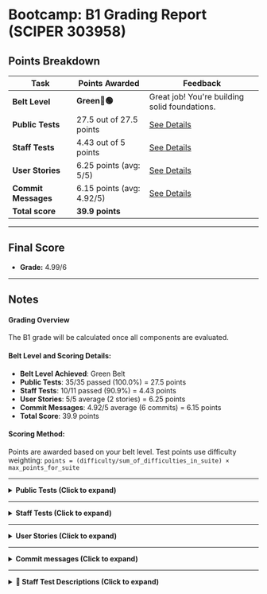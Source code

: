 # Bootcamp: B1 Grading Report (SCIPER 303958)

## Points Breakdown

| **Task**                                                 | **Points Awarded**                             | **Feedback**                                  |
| -------------------------------------------------------- | ---------------------------------------------- | --------------------------------------------- |
| **Belt Level**                                           | **Green🥋🟢**         | Great job! You're building solid foundations.                |
| **Public Tests**                                         | 27.5 out of 27.5 points | [See Details](#public-tests)                 |
| **Staff Tests**                                          | 4.43 out of 5 points | [See Details](#staff-tests)                  |
| **User Stories**                                         | 6.25 points (avg: 5/5) | [See Details](#user-stories)                 |
| **Commit Messages**                                      | 6.15 points (avg: 4.92/5) | [See Details](#commit-messages)              |
| **Total score**                                          | **39.9 points**         |                                               |

---

## Final Score

- **Grade:** 4.99/6

---

## Notes

#### Grading Overview

The B1 grade will be calculated once all components are evaluated.

#### Belt Level and Scoring Details:

- **Belt Level Achieved**: Green Belt
- **Public Tests**: 35/35 passed (100.0%) = 27.5 points
- **Staff Tests**: 10/11 passed (90.9%) = 4.43 points
- **User Stories**: 5/5 average (2 stories) = 6.25 points
- **Commit Messages**: 4.92/5 average (6 commits) = 6.15 points
- **Total Score**: 39.9 points

#### Scoring Method:
Points are awarded based on your belt level. Test points use difficulty weighting: 
`points = (difficulty/sum_of_difficulties_in_suite) × max_points_for_suite`

---

<a name="public-tests"></a>
<details>
  <summary><strong>Public Tests (Click to expand)</strong></summary>

| **Test Name** | **Result** | **Points** |
| ------------- | ---------- | ---------- |
| NavigationB1Test.bottomNavigationIsDisplayedForMap | ✅ passed | 0.14 |
| NavigationB1Test.bottomNavigationIsDisplayedForOverview | ✅ passed | 0.14 |
| NavigationB1Test.bottomNavigationNotDisplayedForAddToDo | ✅ passed | 0.21 |
| NavigationB1Test.canNavigateBackToOverviewFromAddToDo | ✅ passed | 0.29 |
| NavigationB1Test.canNavigateBetweenTabs | ✅ passed | 0.36 |
| NavigationB1Test.canNavigateToAddToDo | ✅ passed | 0.14 |
| NavigationB1Test.canNavigateToMap | ✅ passed | 0.21 |
| NavigationB1Test.canNavigateToMapAndBackToOverview | ✅ passed | 0.21 |
| NavigationB1Test.navigationStartsOnOverviewTab | ✅ passed | 0.14 |
| NavigationB1Test.tabsAreClickable | ✅ passed | 0.14 |
| NavigationB1Test.testTagsAreCorrectlySet | ✅ passed | 0.07 |
| NavigationB1Test.topBarTitleIsCorrectForAddToDo | ✅ passed | 0.14 |
| NavigationB1Test.topBarTitleIsCorrectForMap | ✅ passed | 0.14 |
| NavigationB1Test.topBarTitleIsCorrectForOverview | ✅ passed | 0.14 |
| GreetingScreenTest.clickIsRequiredToUpdateDisplay | ✅ passed | 1.92 |
| GreetingScreenTest.displayCorrectlyUpdates | ✅ passed | 1.54 |
| GreetingScreenTest.displayHasCorrectDefaultValue | ✅ passed | 0.38 |
| GreetingScreenTest.doNotGreetEmptyName | ✅ passed | 0.77 |
| GreetingScreenTest.testTagsAreCorrectlySet | ✅ passed | 0.38 |
| OverviewScreenB1Test.canScrollOnTheTodoList | ✅ passed | 3.41 |
| OverviewScreenB1Test.dueDateIsCorrectlyFormatted | ✅ passed | 2.05 |
| OverviewScreenB1Test.testTagsCorrectlySetWhenListIsEmpty | ✅ passed | 0.68 |
| OverviewScreenB1Test.testTagsCorrectlySetWhenListIsNotEmpty | ✅ passed | 0.68 |
| OverviewScreenB1Test.todoListDisplaysAssigneeName | ✅ passed | 1.36 |
| OverviewScreenB1Test.todoListDisplaysDueDate | ✅ passed | 2.05 |
| OverviewScreenB1Test.todoListDisplaysExistingTodos | ✅ passed | 1.36 |
| OverviewScreenB1Test.todoListDisplaysStatus | ✅ passed | 2.05 |
| OverviewScreenB1Test.todoListDisplaysTaskName | ✅ passed | 1.36 |
| ToDosRepositoryLocalTest.addToDo_succeeds | ✅ passed | 0.59 |
| ToDosRepositoryLocalTest.correcltyGeneratesNewUID | ✅ passed | 0.29 |
| ToDosRepositoryLocalTest.deleteToDoById_callsOnFailure_whenToDoNotFound | ✅ passed | 0.88 |
| ToDosRepositoryLocalTest.deleteToDoById_callsOnSuccess | ✅ passed | 0.59 |
| ToDosRepositoryLocalTest.deleteToDoById_deletesTheCorrectToDo | ✅ passed | 0.88 |
| ToDosRepositoryLocalTest.updateToDo_failsWhenToDoNotFound | ✅ passed | 0.88 |
| ToDosRepositoryLocalTest.updateToDo_succeeds | ✅ passed | 0.88 |
| **Total Public Tests** | 35/35 passed (100.0%) |

</details>

---

<a name="staff-tests"></a>
<details>
  <summary><strong>Staff Tests (Click to expand)</strong></summary>

| **Test Name** | **Result** | **Points** |
| ------------- | ---------- | ---------- |
| [OverviewScreenB1StaffTest.dueDateIsCorrectlyFormattedForDay](#test-overviewscreenb1stafftest-duedateiscorrectlyformattedforday) | ✅ passed | 0.29 |
| [OverviewScreenB1StaffTest.dueDateIsCorrectlyFormattedForMonth](#test-overviewscreenb1stafftest-duedateiscorrectlyformattedformonth) | ✅ passed | 0.29 |
| [OverviewScreenB1StaffTest.dueDateIsCorrectlyFormattedForYear](#test-overviewscreenb1stafftest-duedateiscorrectlyformattedforyear) | ✅ passed | 0.29 |
| [OverviewScreenB1StaffTest.todoListIsLazy](#test-overviewscreenb1stafftest-todolistislazy) | ✅ passed | 0.14 |
| [NavigationB1StaffTest.canExitTheAppFromMapWithTwoTapOnBackButton](#test-navigationb1stafftest-canexittheappfrommapwithtwotaponbackbutton) | ✅ passed | 0.43 |
| [NavigationB1StaffTest.clickOnCurrentTabDoesNotRecompose](#test-navigationb1stafftest-clickoncurrenttabdoesnotrecompose) | ✅ passed | 0.71 |
| [NavigationB1StaffTest.navigateBackFromAddToDoRestoresState](#test-navigationb1stafftest-navigatebackfromaddtodorestoresstate) | ✅ passed | 0.71 |
| [NavigationB1StaffTest.navigateBackOnOverviewTabExitsApp](#test-navigationb1stafftest-navigatebackonoverviewtabexitsapp) | ✅ passed | 0.43 |
| [NavigationB1StaffTest.navigateBetweenTabsDoNotRestoreState](#test-navigationb1stafftest-navigatebetweentabsdonotrestorestate) | ❌ failed | 0 |
| [NavigationB1StaffTest.navigateBetweenTabsDoNotStack](#test-navigationb1stafftest-navigatebetweentabsdonotstack) | ✅ passed | 0.57 |
| [NavigationB1StaffTest.navigateToMapFromMapAndPressBackGoesToOverview](#test-navigationb1stafftest-navigatetomapfrommapandpressbackgoestooverview) | ✅ passed | 0.57 |
| **Total Staff Tests** | 10/11 passed (90.9%) |

</details>

---

<a name="user-stories"></a>
<details>
  <summary><strong>User Stories (Click to expand)</strong></summary>

| **User Stories** | **Score [0-5]** | **Comments** |
| ---------------- | --------------- | ------------ |
| 1. As a user, I want to set reminders for my ToDos, so that I am notified when a task is due. | 5 | Great job! The story is clear, relevant, and perfectly scoped for the ToDo app, ensuring users can effectively manage their tasks. |
| 2. As a user, I want to mark my ToDos as completed or archived, so that I can keep my list organized and focus on pending tasks. | 5 | This user story is clear, relevant, and well-scoped, effectively addressing the need for organization and focus within the ToDo app. Great job! |
| **Average User Stories Score** | 5 / 5 | |

</details>

---

<a name="commit-messages"></a>
<details>
  <summary><strong>Commit messages (Click to expand)</strong></summary>

| **Commit messages** | **Score [0-5]** | **Comments** |
| ------------------- | --------------- | ------------ |
| chore: update actualTimeB1.csv with time spent on each step | 5 | The commit message is perfect and adheres fully to conventional commit standards. No improvements are needed. |
| feat: add two new user stories to extend ToDo app functionality | 5 | The commit message is well-crafted and follows conventional commit standards effectively. It clearly describes the feature addition with a concise summary. There are no issues to address, and it demonstrates good practice in commit message writing. |
| chore(tests): update CI tests for step B1.5 | 5 | The commit message is perfect and adheres fully to conventional commit standards. No issues need to be addressed. |
| feat(B1.4): implement navigation with Overview, Map, and AddToDo screens<br><br>- Updated MainActivity to host BootcampApp with Scaffold.<br>- Added MapScreen and AddTodoScreen composables for navigation targets.<br>- Integrated navigation to switch between Overview, Map, and AddToDo screens.<br>- Wired floating action button on OverviewScreen to navigate to AddToDoScreen.<br>- Ensured correct display of top bar titles and bottom navigation visibility per screen. | 4.5 | The commit message description is too long and should be concise, ideally under 50 characters. The body contains lines that exceed 72 characters and should be split into shorter lines for better readability. |
| feat(B1.3): implement OverviewScreen and ToDo state management<br><br>- Added OverviewScreen composable with LazyColumn to display the list of ToDos.<br>- Created TodoListItem reusable composable for displaying individual ToDos.<br>- Integrated OverviewViewModel to manage ToDo state using a repository.<br>- Added FloatingActionButton for creating new ToDos.<br>- Configured ToDosRepositoryProvider with a local repository for local preview | 5 | The commit message is perfect and adheres fully to conventional commit standards. No improvements are needed. |
| feat(B1.2): add GreetingScreen composable for initial Android setup<br>- Added a GreetingScreen composable that prompts the user to enter their name.<br>- Includes a validate button that displays the entered name on the screen on click. | 5 | The commit message is perfect and adheres fully to conventional commit standards. No improvements are needed. |
| **Average commit messages score** | 4.92 / 5 | |

</details>

---

<details>
  <summary><strong>📖 Staff Test Descriptions (Click to expand)</strong></summary>

<a name="test-overviewscreenb1stafftest-duedateiscorrectlyformattedforday"></a>
**OverviewScreenB1StaffTest.dueDateIsCorrectlyFormattedForDay**

Checks that the due date displays the day component with two digits (e.g., "02" instead of "2") in the "dd/MM/yyyy" format.

---

<a name="test-overviewscreenb1stafftest-duedateiscorrectlyformattedformonth"></a>
**OverviewScreenB1StaffTest.dueDateIsCorrectlyFormattedForMonth**

Checks that the due date displays the month component with two digits (e.g., "09" instead of "9") in the "dd/MM/yyyy" format.

---

<a name="test-overviewscreenb1stafftest-duedateiscorrectlyformattedforyear"></a>
**OverviewScreenB1StaffTest.dueDateIsCorrectlyFormattedForYear**

Checks that the due date displays the year component with four digits (e.g., "2025" instead of "25") in the "dd/MM/yyyy" format.

---

<a name="test-overviewscreenb1stafftest-todolistislazy"></a>
**OverviewScreenB1StaffTest.todoListIsLazy**

Checks that the todo list is lazy loaded by creating 100 todos and confirming that the last one is not displayed without scrolling.

---

<a name="test-navigationb1stafftest-canexittheappfrommapwithtwotaponbackbutton"></a>
**NavigationB1StaffTest.canExitTheAppFromMapWithTwoTapOnBackButton**

Checks that pressing the back button twice from the Map tab first returns to Overview and then exits the app.

---

<a name="test-navigationb1stafftest-clickoncurrenttabdoesnotrecompose"></a>
**NavigationB1StaffTest.clickOnCurrentTabDoesNotRecompose**

Checks that clicking the already-selected Overview tab does not recompose or reset the screen state (e.g., scroll position).

---

<a name="test-navigationb1stafftest-navigatebackfromaddtodorestoresstate"></a>
**NavigationB1StaffTest.navigateBackFromAddToDoRestoresState**

Checks that navigating to AddToDo and then back to Overview restores the previous Overview state, including scroll position.

---

<a name="test-navigationb1stafftest-navigatebackonoverviewtabexitsapp"></a>
**NavigationB1StaffTest.navigateBackOnOverviewTabExitsApp**

Checks that pressing the system back button while on the Overview tab closes the app.

---

<a name="test-navigationb1stafftest-navigatebetweentabsdonotrestorestate"></a>
**NavigationB1StaffTest.navigateBetweenTabsDoNotRestoreState**

Checks that switching between Overview and Map tabs resets the Overview state (e.g., scroll position is lost), rather than restoring it.

---

<a name="test-navigationb1stafftest-navigatebetweentabsdonotstack"></a>
**NavigationB1StaffTest.navigateBetweenTabsDoNotStack**

Checks that repeatedly switching between Overview and Map tabs does not create multiple stacked instances of the same screen, and pressing back exits the app.

---

<a name="test-navigationb1stafftest-navigatetomapfrommapandpressbackgoestooverview"></a>
**NavigationB1StaffTest.navigateToMapFromMapAndPressBackGoesToOverview**

Checks that tapping the Map tab twice keeps the user on the Map screen, and pressing back correctly returns to Overview instead of stacking Map.

---

</details>

